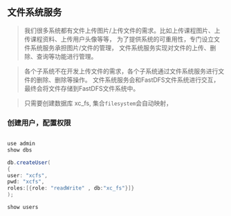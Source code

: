 ## 文件系统服务


> 我们很多系统都有文件上传图片/上传文件的需求。比如上传课程图片、上传课程资料、上传用户头像等等，
为了提供系统的可重用性，专门设立文件系统服务承担图片/文件的管理，
文件系统服务实现对文件的上传、删除、查询等功能进行管理。

> 各个子系统不在开发上传文件的需求，各个子系统通过文件系统服务进行文件的删除、删除等操作。
文件系统服务会和FastDFS文件系统进行交互，最终会将文件存储到FastDFS文件系统中。

> 只需要创建数据库 xc_fs,
 集合`filesystem`会自动映射，

### 创建用户，配置权限

```java

use admin
show dbs

db.createUser(
{
user: "xcfs",
pwd: "xcfs",
roles:[{role: "readWrite" , db:"xc_fs"}]}
);

show users
```
